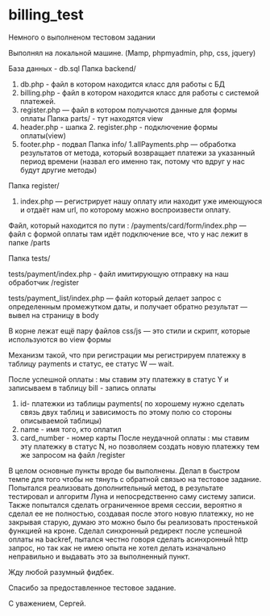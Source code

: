 # billing_test
Немного о выполненом тестовом задании 

Выполнял на локальной машине.  (Mamp, phpmyadmin, php, css, jquery)

База данных - db.sql
Папка backend/
   1. db.php - файл в котором находится класс для работы с БД
 2. billing.php - файл в котором находится класс для работы с системой платежей. 
 3. register.php — файл в котором получаются данные для формы оплаты 
Папка parts/ - тут находятся view
   1. header.php - шапка 
    2. register.php - подключение формы оплаты(view)
 3. footer.php -  подвал
Папка info/ 
   1.allPayments.php — обработка результатов от метода, который возвращает платежи за указанный период времени (назвал его именно так, потому что вдруг у нас будут другие методы)

Папка register/ 
   1. index.php — регистрирует нашу оплату или находит уже имеющуюся и отдаёт нам url, по которому можно воспроизвести оплату. 

Файл, который находится по пути : 
/payments/card/form/index.php — файл с формой оплаты там идёт подключение все, что у нас лежит в папке /parts

Папка tests/ 

tests/payment/index.php - файл имитирующую отправку на наш обработчик /register

tests/payment_list/index.php — файл который делает запрос с определенным    промежутком даты, и получает обратно результат — вывел на страницу в body

В корне лежат ещё пару файлов css/js — это стили и скрипт, которые используются во view формы 

Механизм такой, что при регистрации мы регистрируем платежку в таблицу payments и статус, ее статус W — wait. 

После успешной оплаты : мы ставим эту платежку в статус Y и записываем в таблицу bill - запись оплаты
 1.  id- платежки из таблицы payments( по хорошему нужно сделать связь двух таблиц и зависимость по этому полю со стороны описываемой таблицы)
 2. name - имя того, кто оплатил
 3. card_number - номер карты 
После неудачной оплаты : мы ставим эту платежку в статус N, но позволяем создать новую платежку тем же запросом на файл /register 

В целом основные пункты вроде бы выполнены. Делал в быстром темпе для того чтобы не тянуть с  обратной связью на тестовое задание. 
Попытался реализовать дополнительный метод, в результате тестировал и алгоритм Луна и непосредственно саму систему записи. Также попытался сделать ограниченное время сессии, вероятно я сделал ее не полностью, создавая после этого новую платежку, но не закрывая старую, думаю это можно было бы реализовать простенькой функцией на кроне. 
Сделал синхронный редирект после успешной оплаты на backref, пытался честно говоря сделать асинхронный http запрос, но так как не имею опыта не хотел делать изначально неправильно и выдавать это за выполненный пункт.  

Жду любой разумный фидбек. 

Спасибо за предоставленное тестовое задание. 

С уважением, Сергей.
